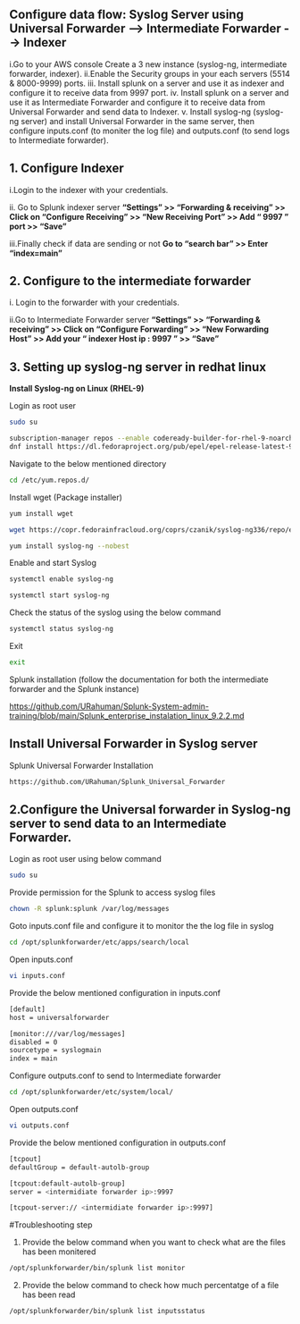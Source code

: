 ## Configure data flow: Syslog Server using Universal Forwarder --> Intermediate Forwarder --> Indexer

i.Go to your AWS console Create a 3 new instance (syslog-ng, intermediate forwarder, indexer).
ii.Enable the Security groups in your each servers (5514 & 8000-9999) ports.
iii. Install splunk on a server and use it as indexer and configure it to receive data from 9997 port.
iv. Install splunk on a server and use it as Intermediate Forwarder and configure it to receive data from Universal Forwarder and send data to Indexer.
v. Install syslog-ng (syslog-ng server) and install Universal Forwarder in the same server, then configure inputs.conf (to moniter the log file) and outputs.conf (to send logs to Intermediate forwarder).

## 1. Configure Indexer

i.Login to the indexer with your credentials.

ii. Go to Splunk indexer server  **“Settings” >> “Forwarding & receiving” >> Click on “Configure Receiving” >> “New Receiving Port” >> Add “ 9997 ” port >> “Save”**

iii.Finally check if data are sending or not  **Go to “search bar” >> Enter “index=main”**

## 2. Configure to the intermediate forwarder

i. Login to the forwarder with your credentials.

ii.Go to Intermediate Forwarder server  **“Settings” >> “Forwarding & receiving” >> Click on “Configure Forwarding” >> “New Forwarding Host” >> Add your “ indexer Host  ip : 9997 ” >> “Save”**

## 3. Setting up syslog-ng server in redhat linux

**Install Syslog-ng on Linux (RHEL-9)**

Login as root user
```bash
sudo su
```
```bash
subscription-manager repos --enable codeready-builder-for-rhel-9-noarch-rpms
dnf install https://dl.fedoraproject.org/pub/epel/epel-release-latest-9.noarch.rpm
```
Navigate to the below mentioned directory
```bash
cd /etc/yum.repos.d/
```
Install wget (Package installer)
```bash
yum install wget
```
```bash
wget https://copr.fedorainfracloud.org/coprs/czanik/syslog-ng336/repo/epel-8/czanik-syslog-ng41-epel-8.repo
```
```bash
yum install syslog-ng --nobest
```
Enable and start Syslog
```bash
systemctl enable syslog-ng
```
```bash
systemctl start syslog-ng
```
Check the status of the syslog using the below command
```bash
systemctl status syslog-ng
```
Exit
```bash
exit
```

Splunk installation (follow the documentation for both the intermediate forwarder and the Splunk instance)

https://github.com/URahuman/Splunk-System-admin-training/blob/main/Splunk_enterprise_instalation_linux_9.2.2.md

## Install Universal Forwarder in Syslog server

Splunk Universal Forwarder Installation

```bash
https://github.com/URahuman/Splunk_Universal_Forwarder
```

## 2.Configure the Universal forwarder in Syslog-ng server to send data to an Intermediate Forwarder.

Login as root user using below command
```bash
sudo su
```

Provide permission for the Splunk to access syslog files
```bash
chown -R splunk:splunk /var/log/messages
```

Goto inputs.conf file and configure it to monitor the the log file in syslog
```bash
cd /opt/splunkforwarder/etc/apps/search/local
```

Open inputs.conf
```bash
vi inputs.conf
```

Provide the below mentioned configuration in inputs.conf
```bash
[default]
host = universalforwarder

[monitor:///var/log/messages]
disabled = 0
sourcetype = syslogmain
index = main
```

Configure outputs.conf to send to Intermediate forwarder
```bash
cd /opt/splunkforwarder/etc/system/local/
```

Open outputs.conf
```bash
vi outputs.conf
```

Provide the below mentioned configuration in outputs.conf
```bash
[tcpout]
defaultGroup = default-autolb-group

[tcpout:default-autolb-group]
server = <intermidiate forwarder ip>:9997

[tcpout-server:// <intermidiate forwarder ip>:9997]
```

#Troubleshooting step

1. Provide the below command when you want to check what are the files has been monitered
```bash
/opt/splunkforwarder/bin/splunk list monitor
```

2. Provide the below command to check how much percentatge of a file has been read
```bash
/opt/splunkforwarder/bin/splunk list inputsstatus
```
